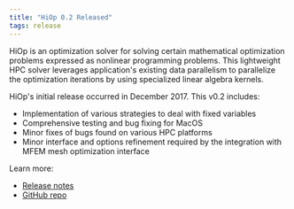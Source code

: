 ```yaml
---
title: "HiOp 0.2 Released"
tags: release
---
```


HiOp is an optimization solver for solving certain mathematical optimization problems expressed as nonlinear programming problems. This lightweight HPC solver leverages application's existing data parallelism to parallelize the optimization iterations by using specialized linear algebra kernels.

HiOp's initial release occurred in December 2017. This v0.2 includes:
- Implementation of various strategies to deal with fixed variables
- Comprehensive testing and bug fixing for MacOS
- Minor fixes of bugs found on various HPC platforms
- Minor interface and options refinement required by the integration with MFEM mesh optimization interface

Learn more:
- [Release notes](https://github.com/LLNL/hiop/releases)
- [GitHub repo](https://github.com/LLNL/hiop)
